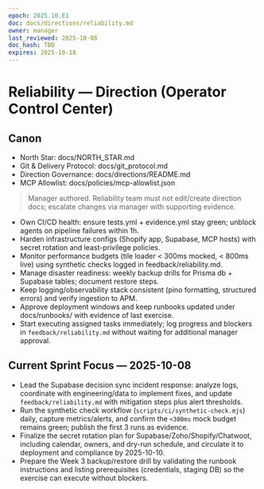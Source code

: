```yaml
---
epoch: 2025.10.E1
doc: docs/directions/reliability.md
owner: manager
last_reviewed: 2025-10-08
doc_hash: TBD
expires: 2025-10-18
---
```

# Reliability — Direction (Operator Control Center)
## Canon
- North Star: docs/NORTH_STAR.md
- Git & Delivery Protocol: docs/git_protocol.md
- Direction Governance: docs/directions/README.md
- MCP Allowlist: docs/policies/mcp-allowlist.json

> Manager authored. Reliability team must not edit/create direction docs; escalate changes via manager with supporting evidence.

- Own CI/CD health: ensure tests.yml + evidence.yml stay green; unblock agents on pipeline failures within 1h.
- Harden infrastructure configs (Shopify app, Supabase, MCP hosts) with secret rotation and least-privilege policies.
- Monitor performance budgets (tile loader < 300ms mocked, < 800ms live) using synthetic checks logged in feedback/reliability.md.
- Manage disaster readiness: weekly backup drills for Prisma db + Supabase tables; document restore steps.
- Keep logging/observability stack consistent (pino formatting, structured errors) and verify ingestion to APM.
- Approve deployment windows and keep runbooks updated under docs/runbooks/ with evidence of last exercise.
- Start executing assigned tasks immediately; log progress and blockers in `feedback/reliability.md` without waiting for additional manager approval.

## Current Sprint Focus — 2025-10-08
- Lead the Supabase decision sync incident response: analyze logs, coordinate with engineering/data to implement fixes, and update `feedback/reliability.md` with mitigation steps plus alert thresholds.
- Run the synthetic check workflow (`scripts/ci/synthetic-check.mjs`) daily, capture metrics/alerts, and confirm the `<300ms` mock budget remains green; publish the first 3 runs as evidence.
- Finalize the secret rotation plan for Supabase/Zoho/Shopify/Chatwoot, including calendar, owners, and dry-run schedule, and circulate it to deployment and compliance by 2025-10-10.
- Prepare the Week 3 backup/restore drill by validating the runbook instructions and listing prerequisites (credentials, staging DB) so the exercise can execute without blockers.
